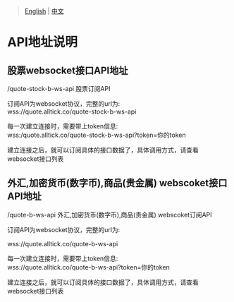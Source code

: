 > [English](./api_address_description.md) | [中文](./api_address_description_cn.md)

# API地址说明

## 股票websocket接口API地址

/quote-stock-b-ws-api 股票订阅API<br/>

订阅API为websocket协议，完整的url为:<br/>wss://quote.alltick.co/quote-stock-b-ws-api

每一次建立连接时，需要带上token信息:<br/>wss:/quote.alltick.co/quote-stock-b-ws-api?token=你的token<br/>

建立连接之后，就可以订阅具体的接口数据了，具体调用方式，请查看websocket接口列表<br/>



## 外汇,加密货币(数字币),商品(贵金属) webscoket接口API地址

/quote-b-ws-api  外汇,加密货币(数字币),商品(贵金属) webscoket订阅API<br/>

订阅API为websocket协议，完整的url为:<br/>

wss://quote.alltick.co/quote-b-ws-api<br/>

每一次建立连接时，需要带上token信息:<br/>
wss://quote.alltick.co/quote-b-ws-api?token=你的token<br/>

建立连接之后，就可以订阅具体的接口数据了，具体调用方式，请查看websocket接口列表<br/>

